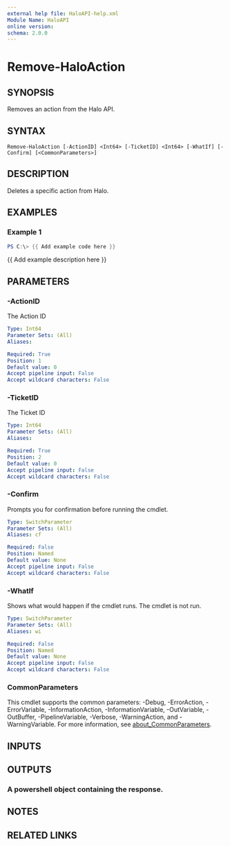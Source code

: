 ```yaml
---
external help file: HaloAPI-help.xml
Module Name: HaloAPI
online version:
schema: 2.0.0
---
```


# Remove-HaloAction

## SYNOPSIS
Removes an action from the Halo API.

## SYNTAX

```
Remove-HaloAction [-ActionID] <Int64> [-TicketID] <Int64> [-WhatIf] [-Confirm] [<CommonParameters>]
```

## DESCRIPTION
Deletes a specific action from Halo.

## EXAMPLES

### Example 1
```powershell
PS C:\> {{ Add example code here }}
```

{{ Add example description here }}

## PARAMETERS

### -ActionID
The Action ID

```yaml
Type: Int64
Parameter Sets: (All)
Aliases:

Required: True
Position: 1
Default value: 0
Accept pipeline input: False
Accept wildcard characters: False
```

### -TicketID
The Ticket ID

```yaml
Type: Int64
Parameter Sets: (All)
Aliases:

Required: True
Position: 2
Default value: 0
Accept pipeline input: False
Accept wildcard characters: False
```

### -Confirm
Prompts you for confirmation before running the cmdlet.

```yaml
Type: SwitchParameter
Parameter Sets: (All)
Aliases: cf

Required: False
Position: Named
Default value: None
Accept pipeline input: False
Accept wildcard characters: False
```

### -WhatIf
Shows what would happen if the cmdlet runs.
The cmdlet is not run.

```yaml
Type: SwitchParameter
Parameter Sets: (All)
Aliases: wi

Required: False
Position: Named
Default value: None
Accept pipeline input: False
Accept wildcard characters: False
```

### CommonParameters
This cmdlet supports the common parameters: -Debug, -ErrorAction, -ErrorVariable, -InformationAction, -InformationVariable, -OutVariable, -OutBuffer, -PipelineVariable, -Verbose, -WarningAction, and -WarningVariable. For more information, see [about_CommonParameters](http://go.microsoft.com/fwlink/?LinkID=113216).

## INPUTS

## OUTPUTS

### A powershell object containing the response.
## NOTES

## RELATED LINKS

